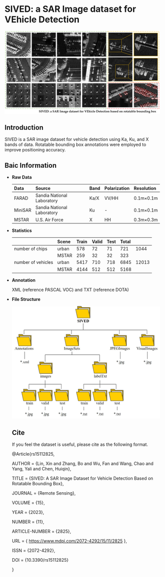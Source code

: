 # SIVED: a SAR Image dataset for VEhicle Detection
![](cover.png)
## Introduction
SIVED is a SAR image dataset for vehicle detection using Ka, Ku, and X bands of data. Rotatable bounding box annotations were employed to improve positioning accuracy.
## Baic Information
- **Raw Data**

   |Data|Source|Band|Polarization|Resolution|
   | --- | --- | --- | --- | --- |
   |FARAD|Sandia National Laboratory|Ka/X|VV/HH|0.1m×0.1m|
   |MiniSAR|Sandia National Laboratory|Ku|-|0.1m×0.1m|
   |MSTAR|U.S. Air Force|X|HH|0.3m×0.3m|


- **Statistics**  

   |  |Scene|Train|Valid|Test|Total|  |
   | --- | --- | --- | --- | --- | --- | --- |
   | number of chips |urban|578|72|71|721|1044|
   |   |MSTAR|259|32|32|323| |
   | number of vehicles |urban|5417|710|718|6845|12013|
   |   |MSTAR|4144|512|512|5168| |

- **Annotation**  

   XML (reference PASCAL VOC) and TXT (reference DOTA)

- **File Structure** 

  ![](filestruc.jpg)
  
  ## Cite
  If you feel the dataset is useful, please cite as the following format.
  
  @Article{rs15112825,
  
  AUTHOR = {Lin, Xin and Zhang, Bo and Wu, Fan and Wang, Chao and Yang, Yali and Chen, Huiqin},
  
  TITLE = {SIVED: A SAR Image Dataset for Vehicle Detection Based on Rotatable Bounding Box},
  
  JOURNAL = {Remote Sensing},
  
  VOLUME = {15},
  
  YEAR = {2023},
  
  NUMBER = {11},
  
  ARTICLE-NUMBER = {2825},
  
  URL = { https://www.mdpi.com/2072-4292/15/11/2825 },
  
  ISSN = {2072-4292},
  
  DOI = {10.3390/rs15112825}
  
  }
